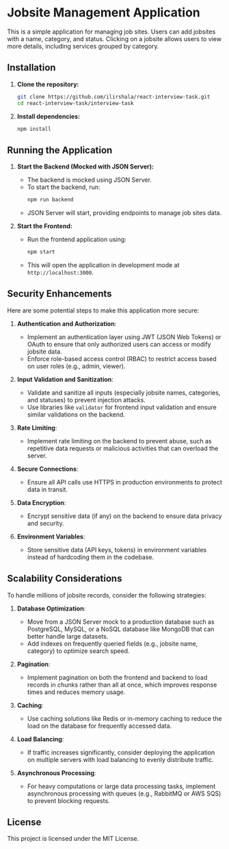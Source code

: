 
# Jobsite Management Application

This is a simple application for managing job sites. Users can add jobsites with a name, category, and status. Clicking on a jobsite allows users to view more details, including services grouped by category.

## Installation

1. **Clone the repository:**
   ```bash
   git clone https://github.com/ilirshala/react-interview-task.git
   cd react-interview-task/interview-task
   ```

2. **Install dependencies:**
   ```bash
   npm install
   ```

## Running the Application

1. **Start the Backend (Mocked with JSON Server):**
   - The backend is mocked using JSON Server.
   - To start the backend, run:
     ```bash
     npm run backend
     ```
   - JSON Server will start, providing endpoints to manage job sites data.

2. **Start the Frontend:**
   - Run the frontend application using:
     ```bash
     npm start
     ```
   - This will open the application in development mode at `http://localhost:3000`.

## Security Enhancements

Here are some potential steps to make this application more secure:

1. **Authentication and Authorization**:
   - Implement an authentication layer using JWT (JSON Web Tokens) or OAuth to ensure that only authorized users can access or modify jobsite data.
   - Enforce role-based access control (RBAC) to restrict access based on user roles (e.g., admin, viewer).

2. **Input Validation and Sanitization**:
   - Validate and sanitize all inputs (especially jobsite names, categories, and statuses) to prevent injection attacks.
   - Use libraries like `validator` for frontend input validation and ensure similar validations on the backend.

3. **Rate Limiting**:
   - Implement rate limiting on the backend to prevent abuse, such as repetitive data requests or malicious activities that can overload the server.

4. **Secure Connections**:
   - Ensure all API calls use HTTPS in production environments to protect data in transit.

5. **Data Encryption**:
   - Encrypt sensitive data (if any) on the backend to ensure data privacy and security.

6. **Environment Variables**:
   - Store sensitive data (API keys, tokens) in environment variables instead of hardcoding them in the codebase.

## Scalability Considerations

To handle millions of jobsite records, consider the following strategies:

1. **Database Optimization**:
   - Move from a JSON Server mock to a production database such as PostgreSQL, MySQL, or a NoSQL database like MongoDB that can better handle large datasets.
   - Add indexes on frequently queried fields (e.g., jobsite name, category) to optimize search speed.

2. **Pagination**:
   - Implement pagination on both the frontend and backend to load records in chunks rather than all at once, which improves response times and reduces memory usage.

3. **Caching**:
   - Use caching solutions like Redis or in-memory caching to reduce the load on the database for frequently accessed data.

4. **Load Balancing**:
   - If traffic increases significantly, consider deploying the application on multiple servers with load balancing to evenly distribute traffic.

5. **Asynchronous Processing**:
   - For heavy computations or large data processing tasks, implement asynchronous processing with queues (e.g., RabbitMQ or AWS SQS) to prevent blocking requests.

## License
This project is licensed under the MIT License.
